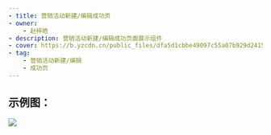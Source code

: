 ```yaml
---
- title: 营销活动新建/编辑成功页
- owner:
    - 赵梓皓
- description: 营销活动新建/编辑成功页面展示组件
- cover: https://b.yzcdn.cn/public_files/dfa5d1cbbe49097c55a07b929d241519.png
- tag:
    - 营销活动新建/编辑
    - 成功页
---
```


## 示例图：

![](https://b.yzcdn.cn/public_files/dfa5d1cbbe49097c55a07b929d241519.png)
